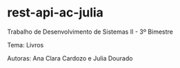 # rest-api-ac-julia
Trabalho de Desenvolvimento de Sistemas II - 3º Bimestre

Tema: Livros

Autoras: Ana Clara Cardozo e Julia Dourado
